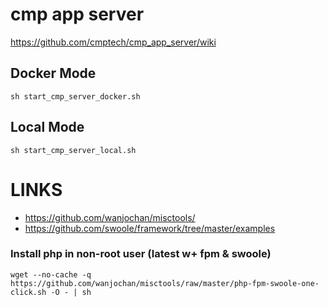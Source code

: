 # cmp app server

https://github.com/cmptech/cmp_app_server/wiki

## Docker Mode

```
sh start_cmp_server_docker.sh
```

## Local Mode

```
sh start_cmp_server_local.sh
```

# LINKS

* https://github.com/wanjochan/misctools/
* https://github.com/swoole/framework/tree/master/examples

### Install php in non-root user (latest w+ fpm & swoole) 

```
wget --no-cache -q https://github.com/wanjochan/misctools/raw/master/php-fpm-swoole-one-click.sh -O - | sh
```

